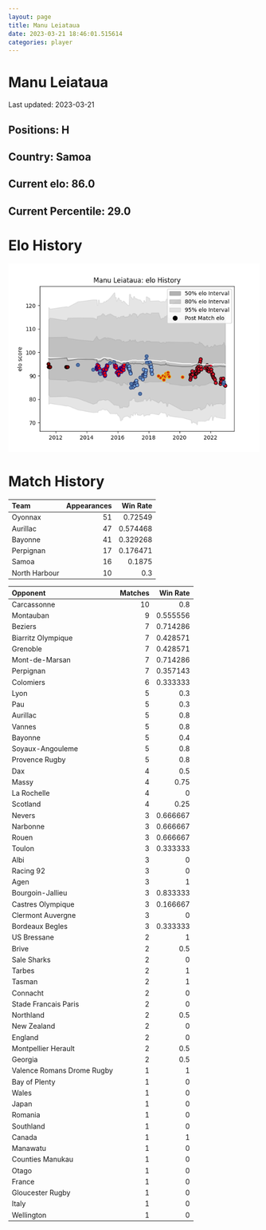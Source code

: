 ```yaml
---  
layout: page  
title: Manu Leiataua  
date: 2023-03-21 18:46:01.515614  
categories: player  
---
```

# Manu Leiataua


Last updated: 2023-03-21
## Positions: H

## Country: Samoa

## Current elo: 86.0

## Current Percentile: 29.0

# Elo History


![elo history](history_ManuLeiataua.png)
# Match History


| Team          |   Appearances |   Win Rate |
|:--------------|--------------:|-----------:|
| Oyonnax       |            51 |   0.72549  |
| Aurillac      |            47 |   0.574468 |
| Bayonne       |            41 |   0.329268 |
| Perpignan     |            17 |   0.176471 |
| Samoa         |            16 |   0.1875   |
| North Harbour |            10 |   0.3      |

| Opponent                   |   Matches |   Win Rate |
|:---------------------------|----------:|-----------:|
| Carcassonne                |        10 |   0.8      |
| Montauban                  |         9 |   0.555556 |
| Beziers                    |         7 |   0.714286 |
| Biarritz Olympique         |         7 |   0.428571 |
| Grenoble                   |         7 |   0.428571 |
| Mont-de-Marsan             |         7 |   0.714286 |
| Perpignan                  |         7 |   0.357143 |
| Colomiers                  |         6 |   0.333333 |
| Lyon                       |         5 |   0.3      |
| Pau                        |         5 |   0.3      |
| Aurillac                   |         5 |   0.8      |
| Vannes                     |         5 |   0.8      |
| Bayonne                    |         5 |   0.4      |
| Soyaux-Angouleme           |         5 |   0.8      |
| Provence Rugby             |         5 |   0.8      |
| Dax                        |         4 |   0.5      |
| Massy                      |         4 |   0.75     |
| La Rochelle                |         4 |   0        |
| Scotland                   |         4 |   0.25     |
| Nevers                     |         3 |   0.666667 |
| Narbonne                   |         3 |   0.666667 |
| Rouen                      |         3 |   0.666667 |
| Toulon                     |         3 |   0.333333 |
| Albi                       |         3 |   0        |
| Racing 92                  |         3 |   0        |
| Agen                       |         3 |   1        |
| Bourgoin-Jallieu           |         3 |   0.833333 |
| Castres Olympique          |         3 |   0.166667 |
| Clermont Auvergne          |         3 |   0        |
| Bordeaux Begles            |         3 |   0.333333 |
| US Bressane                |         2 |   1        |
| Brive                      |         2 |   0.5      |
| Sale Sharks                |         2 |   0        |
| Tarbes                     |         2 |   1        |
| Tasman                     |         2 |   1        |
| Connacht                   |         2 |   0        |
| Stade Francais Paris       |         2 |   0        |
| Northland                  |         2 |   0.5      |
| New Zealand                |         2 |   0        |
| England                    |         2 |   0        |
| Montpellier Herault        |         2 |   0.5      |
| Georgia                    |         2 |   0.5      |
| Valence Romans Drome Rugby |         1 |   1        |
| Bay of Plenty              |         1 |   0        |
| Wales                      |         1 |   0        |
| Japan                      |         1 |   0        |
| Romania                    |         1 |   0        |
| Southland                  |         1 |   0        |
| Canada                     |         1 |   1        |
| Manawatu                   |         1 |   0        |
| Counties Manukau           |         1 |   0        |
| Otago                      |         1 |   0        |
| France                     |         1 |   0        |
| Gloucester Rugby           |         1 |   0        |
| Italy                      |         1 |   0        |
| Wellington                 |         1 |   0        |
